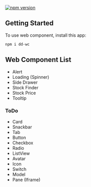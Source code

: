 [![npm version](https://badge.fury.io/js/dd-wc.svg)](https://badge.fury.io/js/dd-wc)
## Getting Started

To use web component, install this app:

```bash
npm i dd-wc
```


## Web Component List
- Alert
- Loading (Spinner)
- Side Drawer
- Stock Finder
- Stock Price
- Tooltip

### ToDo
- Card
- Snackbar
- Tab
- Button
- Checkbox
- Radio
- ListView
- Avatar
- Icon
- Switch
- Model
- Pane (Iframe)